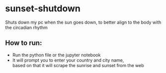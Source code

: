# sunset-shutdown
Shuts down my pc when the sun goes down, to better align to the body with the circadian rhythm

## How to run:

- Run the python file or the jupyter notebook
- It will prompt you to enter your country and city name,   
  based on that it will scrape the sunrise and sunset from the web
